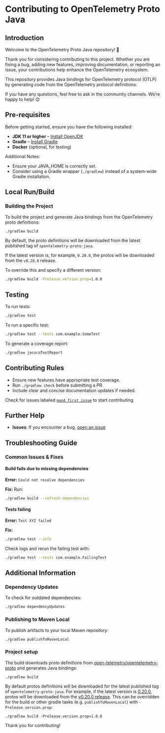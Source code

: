 # Contributing to OpenTelemetry Proto Java

## Introduction

Welcome to the OpenTelemetry Proto Java repository! 🎉

Thank you for considering contributing to this project. Whether you are fixing a bug, adding new features, improving documentation, or reporting an issue, your contributions help enhance the OpenTelemetry ecosystem.

This repository provides Java bindings for OpenTelemetry protocol (OTLP) by generating code from the OpenTelemetry protocol definitions. 

If you have any questions, feel free to ask in the community channels. We’re happy to help! 😊


## Pre-requisites

Before getting started, ensure you have the following installed:

* **JDK 11 or higher** – [Install OpenJDK](https://adoptopenjdk.net/)
* **Gradle** – [Install Gradle](https://gradle.org/install/)
* **Docker** (optional, for testing)

Additional Notes:
* Ensure your JAVA_HOME is correctly set.
* Consider using a Gradle wrapper (`./gradlew`) instead of a system-wide Gradle installation.

## Local Run/Build

### Building the Project

To build the project and generate Java bindings from the OpenTelemetry proto definitions:

```bash
./gradlew build
```

By default, the proto definitions will be downloaded from the latest published tag of `opentelemetry-proto-java`. 

If the latest version is, for example, `0.20.0`, the protos will be downloaded from the `v0.20.0` release.

To override this and specify a different version:

```bash
./gradlew build -Prelease.version.prop=1.0.0
```

## Testing

To run tests:

```bash
./gradlew test
```

To run a specific test:

```bash
./gradlew test --tests com.example.SomeTest
```

To generate a coverage report:

```bash
./gradlew jacocoTestReport
```

## Contributing Rules

* Ensure new features have appropriate test coverage.
* Run `./gradlew check` before submitting a PR.
* Include clear and concise documentation updates if needed.

Check for issues labeled [`good first issue`](https://github.com/open-telemetry/opentelemetry-proto-java/issues?q=is%3Aissue+is%3Aopen+label%3A%22good+first+issue%22) to start contributing.


## Further Help

- **Issues**: If you encounter a bug, [open an issue](https://github.com/open-telemetry/opentelemetry-proto-java/issues)

## Troubleshooting Guide

### Common Issues & Fixes

#### Build fails due to missing dependencies
**Error:** `Could not resolve dependencies`

**Fix:** Run:
```bash
./gradlew build --refresh-dependencies
```

#### Tests failing
**Error:** `Test XYZ failed`

**Fix:**
```bash
./gradlew test --info
```
Check logs and rerun the failing test with:
```bash
./gradlew test --tests com.example.FailingTest
```

## Additional Information

### Dependency Updates
To check for outdated dependencies:
```bash
./gradlew dependencyUpdates
```

### Publishing to Maven Local
To publish artifacts to your local Maven repository:
```bash
./gradlew publishToMavenLocal
```

### Project setup

The build downloads proto definitions
from [open-telemetry/opentelemetry-proto](https://github.com/open-telemetry/opentelemetry-proto) and
generates Java bindings:

```shell
./gradlew build
```

By default protos definitions will be downloaded for the latest published tag
of `opentelemetry-proto-java`. For example, if the latest version
is [0.20.0](https://github.com/open-telemetry/opentelemetry-proto-java/tree/v0.20.0), protos will be
downloaded from
the [v0.20.0 release](https://github.com/open-telemetry/opentelemetry-proto/releases/tag/v0.20.0).
This can be overridden for the build or other gradle tasks (e.g. `publishToMavenLocal`)
with `-Prelease.version.prop`:

```shell
./gradlew build -Prelease.version.prop=1.0.0
```

Thank you for contributing!
